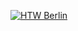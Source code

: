
<p class="title">
<div class = "htw-logo">
<a href="{{site.baseurl}}"><img src="{{site.baseurl}}images/htw_logo_green.gif" alt="HTW Berlin" title="HTW Berlin"></a>
</div>
</p>
